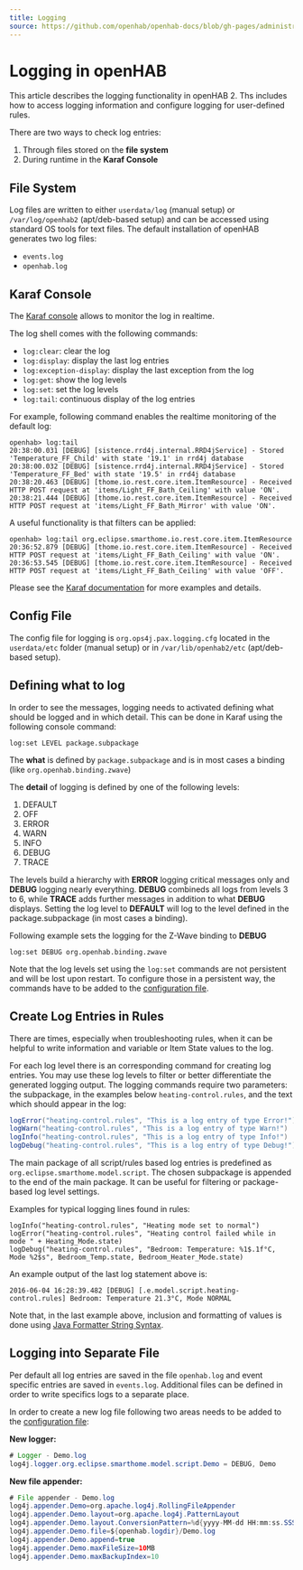 ```yaml
---
title: Logging
source: https://github.com/openhab/openhab-docs/blob/gh-pages/administration/logging.md
---
```



# Logging in openHAB

This article describes the logging functionality in openHAB 2.
Ths includes how to access logging information and configure logging for user-defined rules.

There are two ways to check log entries:

1. Through files stored on the **file system**
2. During runtime in the **Karaf Console**

## File System

Log files are written to either `userdata/log` (manual setup) or `/var/log/openhab2` (apt/deb-based setup) and can be accessed using standard OS tools for text files. The default installation of openHAB generates two log files:

- `events.log`
- `openhab.log`

## Karaf Console

The [Karaf console](console.html) allows to monitor the log in realtime.

The log shell comes with the following commands:

- `log:clear`: clear the log
- `log:display`: display the last log entries
- `log:exception-display`: display the last exception from the log
- `log:get`: show the log levels
- `log:set`: set the log levels
- `log:tail`: continuous display of the log entries

For example, following command enables the realtime monitoring of the default log:

```
openhab> log:tail
20:38:00.031 [DEBUG] [sistence.rrd4j.internal.RRD4jService] - Stored 'Temperature_FF_Child' with state '19.1' in rrd4j database
20:38:00.032 [DEBUG] [sistence.rrd4j.internal.RRD4jService] - Stored 'Temperature_FF_Bed' with state '19.5' in rrd4j database
20:38:20.463 [DEBUG] [thome.io.rest.core.item.ItemResource] - Received HTTP POST request at 'items/Light_FF_Bath_Ceiling' with value 'ON'.
20:38:21.444 [DEBUG] [thome.io.rest.core.item.ItemResource] - Received HTTP POST request at 'items/Light_FF_Bath_Mirror' with value 'ON'.
```

A useful functionality is that filters can be applied:

```
openhab> log:tail org.eclipse.smarthome.io.rest.core.item.ItemResource
20:36:52.879 [DEBUG] [thome.io.rest.core.item.ItemResource] - Received HTTP POST request at 'items/Light_FF_Bath_Ceiling' with value 'ON'.
20:36:53.545 [DEBUG] [thome.io.rest.core.item.ItemResource] - Received HTTP POST request at 'items/Light_FF_Bath_Ceiling' with value 'OFF'.
```

Please see the [Karaf documentation](http://karaf.apache.org/manual/latest/#_commands_2) for more examples and details.

## Config File

The config file for logging is `org.ops4j.pax.logging.cfg` located in the `userdata/etc` folder (manual setup) or in `/var/lib/openhab2/etc` (apt/deb-based setup).

## Defining what to log

In order to see the messages, logging needs to activated defining what should be logged and in which detail. This can be done in Karaf using the following console command:

```text
log:set LEVEL package.subpackage
```

The **what** is defined by `package.subpackage` and is in most cases a binding (like `org.openhab.binding.zwave`)

The **detail** of logging is defined by one of the following levels:

1. DEFAULT
2. OFF
3. ERROR
4. WARN
5. INFO
6. DEBUG
7. TRACE

The levels build a hierarchy with **ERROR** logging critical messages only and **DEBUG** logging nearly everything. **DEBUG** combineds all logs from levels 3 to 6, while **TRACE** adds further messages in addition to what **DEBUG** displays.
Setting the log level to **DEFAULT** will log to the level defined in the package.subpackage (in most cases a binding).

Following example sets the logging for the Z-Wave binding to **DEBUG**

```text
log:set DEBUG org.openhab.binding.zwave
```

Note that the log levels set using the `log:set` commands are not persistent and will be lost upon restart. To configure those in a persistent way, the commands have to be added to the [configuration file](#config-file).

## Create Log Entries in Rules

There are times, especially when troubleshooting rules, when it can be helpful to write information and variable or Item State values to the log.

For each log level there is an corresponding command for creating log entries.
You may use these log levels to filter or better differentiate the generated logging output.
The logging commands require two parameters: the subpackage, in the examples below `heating-control.rules`, and the text which should appear in the log:

```java
logError("heating-control.rules", "This is a log entry of type Error!")
logWarn("heating-control.rules", "This is a log entry of type Warn!")
logInfo("heating-control.rules", "This is a log entry of type Info!")
logDebug("heating-control.rules", "This is a log entry of type Debug!")
```

The main package of all script/rules based log entries is predefined as `org.eclipse.smarthome.model.script`.
The chosen subpackage is appended to the end of the main package.
It can be useful for filtering or package-based log level settings.

Examples for typical logging lines found in rules:

```text
logInfo("heating-control.rules", "Heating mode set to normal")
logError("heating-control.rules", "Heating control failed while in mode " + Heating_Mode.state)
logDebug("heating-control.rules", "Bedroom: Temperature: %1$.1f°C, Mode %2$s", Bedroom_Temp.state, Bedroom_Heater_Mode.state)
```

An example output of the last log statement above is:

```
2016-06-04 16:28:39.482 [DEBUG] [.e.model.script.heating-control.rules] Bedroom: Temperature 21.3°C, Mode NORMAL
```

Note that, in the last example above, inclusion and formatting of values is done using [Java Formatter String Syntax](https://docs.oracle.com/javase/7/docs/api/java/util/Formatter.html).

## Logging into Separate File

Per default all log entries are saved in the file `openhab.log` and event specific entries are saved in `events.log`. Additional files can be defined in order to write specifics logs to a separate place.

In order to create a new log file following two areas needs to be added to the [configuration file](#config-file):

**New logger:**

```java
# Logger - Demo.log
log4j.logger.org.eclipse.smarthome.model.script.Demo = DEBUG, Demo
```

**New file appender:**

```java
# File appender - Demo.log
log4j.appender.Demo=org.apache.log4j.RollingFileAppender
log4j.appender.Demo.layout=org.apache.log4j.PatternLayout
log4j.appender.Demo.layout.ConversionPattern=%d{yyyy-MM-dd HH:mm:ss.SSS} [%-5.5p] [%-36.36c] - %m%n
log4j.appender.Demo.file=${openhab.logdir}/Demo.log
log4j.appender.Demo.append=true
log4j.appender.Demo.maxFileSize=10MB
log4j.appender.Demo.maxBackupIndex=10
```

<DocPreviousVersions/>
<EditPageLink/>
